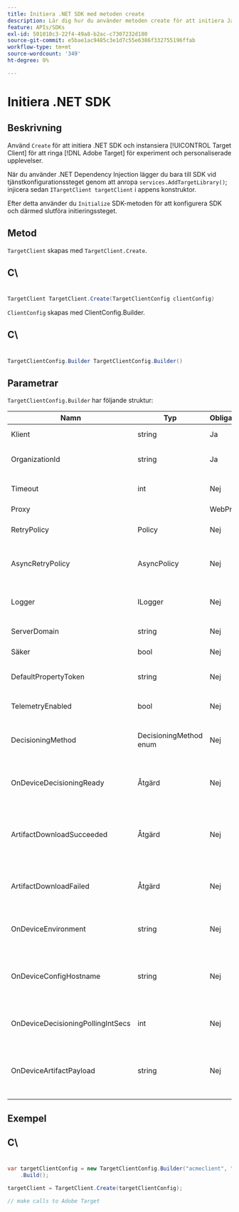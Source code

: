 ```yaml
---
title: Initiera .NET SDK med metoden create
description: Lär dig hur du använder metoden create för att initiera Java SDK och instansiera [!UICONTROL TargetClient] för att ringa [!DNL Adobe Target] för experiment och personaliserade upplevelser.
feature: APIs/SDKs
exl-id: 501010c3-22f4-49a8-b2ac-c7307232d180
source-git-commit: e5bae1ac9485c3e1d7c55e6386f332755196ffab
workflow-type: tm+mt
source-wordcount: '349'
ht-degree: 0%

---
```


# Initiera .NET SDK

## Beskrivning

Använd `Create` för att initiera .NET SDK och instansiera [!UICONTROL Target Client] för att ringa [!DNL Adobe Target] för experiment och personaliserade upplevelser.

När du använder .NET Dependency Injection lägger du bara till SDK vid tjänstkonfigurationssteget genom att anropa `services.AddTargetLibrary()`; injicera sedan `ITargetClient targetClient` i appens konstruktor.

Efter detta använder du `Initialize` SDK-metoden för att konfigurera SDK och därmed slutföra initieringssteget.

## Metod

`TargetClient` skapas med `TargetClient.Create`.

## C\
#

```csharp {line-numbers="true"}
TargetClient TargetClient.Create(TargetClientConfig clientConfig)
```

`ClientConfig` skapas med ClientConfig.Builder.

## C\
#

```csharp {line-numbers="true"}
TargetClientConfig.Builder TargetClientConfig.Builder()
```

## Parametrar

`TargetClientConfig.Builder` har följande struktur:

| Namn | Typ | Obligatoriskt | Standard | Beskrivning |
| --- | --- | --- | --- | --- |
| Klient | string | Ja | Ingen | [!UICONTROL Target Client Id] |
| OrganizationId | string | Ja | Ingen | [!UICONTROL Experience Cloud Organization ID] |
| Timeout | int | Nej | 10000 | Timeout för alla begäranden i millisekunder |
| Proxy |  | WebProxy | Nej | null | Proxy för alla [!DNL Target] förfrågningar |
| RetryPolicy | Policy | Nej | null | Prova principen igen för alla [!DNL Target] förfrågningar |
| AsyncRetryPolicy | AsyncPolicy | Nej | null | Asynkron återförsöksprincip för alla [!DNL Target] förfrågningar |
| Logger | ILogger | Nej | null | Används för felsökningsloggning av [!DNL Target] förfrågningar och svar |
| ServerDomain | string | Nej | `client.tt.omtrdc.net` | Åsidosätter standardvärdnamn |
| Säker | bool | Nej | true | Avmarkerad för att tillämpa HTTP-schema |
| DefaultPropertyToken | string | Nej | null | Anger standardegenskapstoken för varje `getOffers` ring |
| TelemetryEnabled | bool | Nej | true | Skicka telemetridata för att förbättra SDK-upplevelsen |
| DecisioningMethod | DecisioningMethod enum | Nej | ServerSide | Måste anges till OnDevice eller Hybrid för att enhetsbeslut ska kunna aktiveras |
| OnDeviceDecisioningReady | Åtgärd | Nej | null | Delegera för Ready-händelse för enhetsbeslut (anropas en gång när enhetsbeslut är klart) |
| ArtifactDownloadSucceeded | Åtgärd | Nej | null | Delegera för slutförd hämtning av artikelfelaktighet på enheter (anropas för varje slutförd artefakt-hämtning) |
| ArtifactDownloadFailed | Åtgärd | Nej | null | Delegera för fel vid hämtning av artefakt på enheter (anropas för varje misslyckad artefakt-hämtning) |
| OnDeviceEnvironment | string | Nej | produktion | Kan användas för att ange en annan enhetsmiljö, t.ex. mellanlagring |
| OnDeviceConfigHostname | string | Nej | `assets.adobetarget.com` | Kan användas för att ange en annan värd som ska användas för att ladda ned filen med beslutsartefakt på enheten |
| OnDeviceDecisioningPollingIntSecs | int | Nej | 300 (5 min) | Antal sekunder mellan hämtningarna av enhetsspecifik beslutsartefaktfil |
| OnDeviceArtifactPayload | string | Nej | null | Tillhandahåller enhetsspecifik beslutsfattande med en lokal artefaktnyttolast som tillåter omedelbar körning |

## Exempel

## C\
#

```csharp {line-numbers="true"}
var targetClientConfig = new TargetClientConfig.Builder("acmeclient", "ABCDEF012345677890ABCDEF0@AdobeOrg")
    .Build();

targetClient = TargetClient.Create(targetClientConfig);

// make calls to Adobe Target
```
